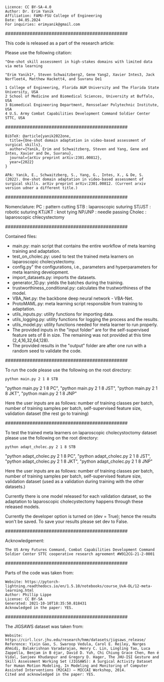  	Licence: CC BY-SA-4.0
	Author: Dr. Erim Yanik
	Affiliation: FAMU-FSU College of Engineering
	Date: 04.05.2024
	For inquiries: erimyanik@gmail.com

#############################################

This code is released as a part of the research article:

Please use the following citation:

 	"One-shot skill assessment in high-stakes domains with limited data via meta learning
  
	"Erim Yanik1*, Steven Schwaitzberg2, Gene Yang2, Xavier Intes3, Jack Norfleet4, Matthew Hackett4, and Suvranu De1
 
	1 College of Engineering, Florida A&M University and The Florida State University, USA
	2 School of Medicine and Biomedical Sciences, University at Buffalo, USA
	3 Biomedical Engineering Department, Rensselaer Polytechnic Institute, USA
	4 U.S. Army Combat Capabilities Development Command Soldier Center STTC, USA

#############################################

	BibTeX: @article{yanik2022one,
	  title={One-shot domain adaptation in video-based assessment of surgical skills},
	  author={Yanik, Erim and Schwaitzberg, Steven and Yang, Gene and Intes, Xavier and De, Suvranu},
	  journal={arXiv preprint arXiv:2301.00812},
	  year={2022}
	}

	APA: Yanik, E., Schwaitzberg, S., Yang, G., Intes, X., & De, S. (2022). One-shot domain adaptation in video-based assessment of surgical skills. arXiv preprint arXiv:2301.00812. (Current arxiv version udner a different title.)

#############################################

Nomenclature:
     PC     : pattern cutting
     STB    : laparoscopic suturing
     ST/JST : robotic suturing
     KT/JKT : knot tying
     NP/JNP : needle passing
     Cholec : laparoscopic chlecystectomy

#############################################

Contained files:

* main.py: main script that contains the entire workflow of meta learning training and adaptation.
* test_on_cholec.py: used to test the trained meta learners on laparoscopic cholecystectomy.
* config.py" the configurations, i.e., parameters and hyperparameters for meta learning development.
* import_datasets.py: imports the datasets.
* generator_1D.py: yields the batches during the training.
* trustworthiness_conditional.py: calculates the trustworthiness of the model.
* VBA_Net.py: the backbone deep neural network - VBA-Net.
* ProtoMAML.py: meta learning script responsible from training to adaptation.
* utils_inputs.py: utility functions for importing data.
* utils_logging.py: utility functions for logging the process and the results.
* utils_model.py: utility functions needed for meta learner to run properly.
* The provided inputs in the "input folder" are for the self-supervised feature sets of 8 in size. The remaining was not provided
  at this time (2,4,16,32,64,128).
* The provided results in the "output" folder are after one run with a random seed to validate the code.

#############################################

 To run the code please use the following on the root directory:

	python main.py 2 1 8 STB
 
"python main.py 2 1 8 PC",
"python main.py 2 1 8 JST",
"python main.py 2 1 8 JKT",
"python main.py 2 1 8 JNP"
	
Here the user inputs are as follows: number of training classes per batch, 
				     number of training samples per batch,
				     self-supervised feature size,
				     validation dataset (the rest go to training)

#############################################

To test the trained meta learners on laparoscopic cholecystoctomy dataset please use the following on the root directory:
	
	python adapt_cholec.py 2 1 8 STB
 
"python adapt_cholec.py 2 1 8 PC",
"python adapt_cholec.py 2 1 8 JST",
"python adapt_cholec.py 2 1 8 JKT",
"python adapt_cholec.py 2 1 8 JNP"

Here the user inputs are as follows: number of training classes per batch, 
				     number of training samples per batch,
				     self-supervised feature size,
				     validation dataset (used as a validation during training with the other datasets.)

Currently there is one model released for each validation dataset, so the adaptation to laparoscopic cholecystectomy happens through these released models.

Currently the developer option is turned on (dev = True); hence the results won't be saved. To save your results please set dev to False.

#############################################

Acknowledgement:

	The US Army Futures Command, Combat Capabilities Development Command Soldier Center STTC cooperative research agreement #W912CG-21-2-0001


#############################################

Parts of the code was taken from:

	Website: https://pytorch-lightning.readthedocs.io/en/1.5.10/notebooks/course_UvA-DL/12-meta-learning.html
 	Author: Phillip Lippe
	License: CC BY-SA
	Generated: 2021-10-10T18:35:50.818431
	Acknowledged in the paper: YES.

#############################################

 The JIGSAWS dataset was taken from:
 
	Website: https://cirl.lcsr.jhu.edu/research/hmm/datasets/jigsaws_release/
  	Reference: Yixin Gao, S. Swaroop Vedula, Carol E. Reiley, Narges Ahmidi, Balakrishnan Varadarajan, Henry C. Lin, Lingling Tao, Luca Zappella, Benjam ́ın B ́ejar, David D. Yuh, Chi Chiung Grace Chen, Ren ́e Vidal, Sanjeev Khudanpur and Gregory D. Hager, The JHU-ISI Gesture and Skill Assessment Working Set (JIGSAWS): A Surgical Activity Dataset for Human Motion Modeling, In Modeling and Monitoring of Computer Assisted Interventions (M2CAI) – MICCAI Workshop, 2014.
   	Cited and acknowledged in the paper: YES.


